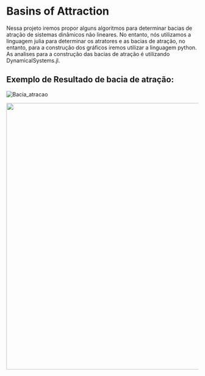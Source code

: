 # Basins of Attraction

Nessa projeto iremos propor alguns algoritmos para determinar bacias de atração de sistemas dinâmicos não lineares. No entanto, nós utilizamos a linguagem julia para determinar os atratores e as bacias de atração, no entanto, para a construção dos gráficos iremos utilizar a linguagem python. As analises para a construção das bacias de atração é utilizando DynamicalSystems.jl.

## Exemplo de Resultado de bacia de atração:


![Bacia_atracao](/least-github-pages/assets/bacias_intermitent.png)


<div align="center">
<img src="https://user-images.githubusercontent.com/61286097/236341682-3a5a7deb-9a81-46a3-a42e-0ef1a3ea3e81.png" width="700px" />
</div>
